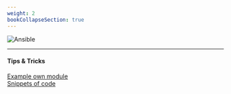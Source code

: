 ```yaml
---
weight: 2
bookCollapseSection: true
---
```



![Ansible](/images/ansible2.png)

---

#### Tips & Tricks


[Example own module](https://github.com/zilux/ziluxtools_collection/blob/main/plugins/modules/gather_hz_facts)  
[Snippets of code](https://github.com/zilux/snippets)  



